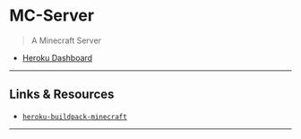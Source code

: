 # MC-Server

> A Minecraft Server

* [Heroku Dashboard](https://dashboard.heroku.com/apps)

---

## Links & Resources

* [`heroku-buildpack-minecraft`](https://github.com/jkutner/heroku-buildpack-minecraft)

---
